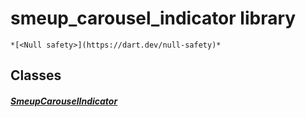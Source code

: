 


# smeup_carousel_indicator library






    *[<Null safety>](https://dart.dev/null-safety)*





## Classes

##### [SmeupCarouselIndicator](../smeup_widgets_smeup_carousel_indicator/SmeupCarouselIndicator-class.md)



 















